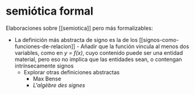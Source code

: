 # semiótica formal
Elaboraciones sobre [[semiotica]] pero más formalizables:

- La definición más abstracta de signo es la de los [[signos-como-funciones-de-relacion]]
        - Añadir que la función vincula al menos dos variables, como en *y = f(x)*, cuyo contenido puede ser una entidad material, pero eso no implica que las entidades sean, o contengan intrínsecamente signos
    - Explorar otras definiciones abstractas
        - Max Bense
        - *L'algèbre des signes*
